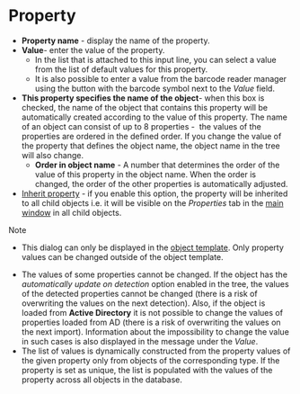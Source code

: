 # Property

- **Property name** - display the name of the property.
- **Value**- enter the value of the property.
    - In the list that is attached to this input line, you can select a value from the list of default values for this property.
    - It is also possible to enter a value from the barcode reader manager using the button with the barcode symbol next to the *Value* field.
- **This property specifies the name of the object**- when this box is checked, the name of the object that contains this property will be automatically created according to the value of this property. The name of an object can consist of up to 8 properties -  the values of the properties are ordered in the defined order. If you change the value of the property that defines the object name, the object name in the tree will also change.
    - **Order in object name** - A number that determines the order of the value of this property in the object name. When the order is changed, the order of the other properties is automatically adjusted.
- [Inherit property](../../../../alvao-asset-management/implementation/tree-design#inheritance) - if you enable this option, the property will be inherited to all child objects i.e. it will be visible on the *Properties* tab in the [main window](../../../alvao-asset-management-console) in all child objects.

> [!NOTE]
> - This dialog can only be displayed in the [object template](../../../../alvao-asset-management/implementation/object-templates). Only property values can be changed outside of the object template.

- The values of some properties cannot be changed. If the object has the *automatically update on detection* option enabled in the tree,
 the values of the detected properties cannot be changed (there is a risk of overwriting the values on the next detection). Also, if the object is loaded from **Active Directory** it is not possible to change the values of properties loaded from AD (there is a risk of overwriting the values on the next import). Information about the impossibility to change the value in such cases is also displayed in the message under the *Value*.
- The list of values is dynamically constructed from the property values of the given property only from objects of the corresponding type. If the property is set as unique, the list is populated with the values of the property across all objects in the database.
